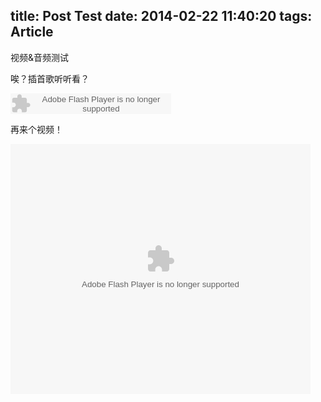 title: Post Test
date: 2014-02-22 11:40:20
tags: Article
---
视频&音频测试
<!-- more -->

唉？插首歌听听看？  


<embed src="http://www.xiami.com/widget/9658306_1769921558/singlePlayer.swf" type="application/x-shockwave-flash" width="257" height="33" wmode="transparent"></embed>  

<!--more-->

再来个视频！  


<embed src="http://player.youku.com/player.php/sid/XNjY4NDc5MDc2/v.swf" allowFullScreen="true" quality="high" width="480" height="400" align="middle" allowScriptAccess="always" type="application/x-shockwave-flash"></embed>  

